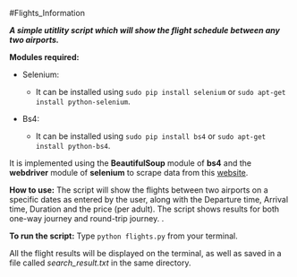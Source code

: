 #Flights_Information 

**_A simple utitlity script which will show the flight schedule between any two airports._**

**Modules required:** 
* Selenium:
  - It can be installed using `sudo pip install selenium` or `sudo apt-get install python-selenium`.

* Bs4:
  - It can be installed using `sudo pip install bs4` or `sudo apt-get install python-bs4`.

It is implemented using the **BeautifulSoup** module of **bs4** and the **webdriver** module of **selenium** to scrape data from this [website](https://www.yatra.com).

**How to use:**
The script will show the flights between two airports on a specific dates as entered by the user, along with the Departure time, Arrival time, Duration and the price (per adult). 
The script shows results for both one-way journey and round-trip journey. . 

**To run the script:** Type `python flights.py` from your terminal. 

All the flight results will be displayed on the terminal, as well as saved in a file called *search_result.txt* in the same directory.
